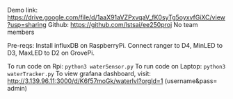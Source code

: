 Demo link: https://drive.google.com/file/d/1aaX91aVZPxvqaV_fK0syTg5oyxvfGiXC/view?usp=sharing
Github: https://github.com/lstsai/ee250proj
No team members

Pre-reqs:
Install influxDB on RaspberryPi. 
Connect ranger to D4, MinLED to D3, MaxLED to D2 on GrovePi.

To run code on Rpi: `python3 waterSensor.py`
To run code on Laptop: `python3 waterTracker.py`
To view grafana dashboard, visit: http://3.139.96.11:3000/d/K6f57moGk/waterlvl?orgId=1 (username&pass= admin)

